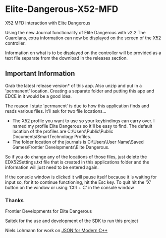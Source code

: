 # Elite-Dangerous-X52-MFD
X52 MFD interaction with Elite Dangerous

Using the new Journal functionality of Elite Dangerous with v2.2 The Guardians, extra information can now be displayed on the screen of the X52 controller.

Information on what is to be displayed on the controller will be provided as a text file separate from the download in the releases section.

## Important Information
Grab the latest release version* of this app. Also unzip and put in a 'permanent' location. Creating a separate folder and putting this app and EDCE in it would be a good idea.

The reason I state 'permanent' is due to how this application finds and reads various files. It'll ask for two file locations...
* The X52 profile you want to use so your keybindings can carry over. I named my profile Elite Dangerous so it'll be easy to find. The default location of the profiles are C:\\Users\\Public\\Public Documents\\SmartTechnology Profiles.
* The folder location of the journals is C:\\Users\\User Name\\Saved Games\\Frontier Developments\\Elite Dangerous.

So if you do change any of the locations of those files, just delete the EDX52Settings.txt file that is created in this applications folder and the information will just need to be entered again.

If the console window is clicked it will pause itself because it is waiting for input so, for it to continue functioning, hit the Esc key. To quit hit the 'X' button on the window or using 'Ctrl + C' in the console window

### Thanks
Frontier Developments for Elite Dangerous

Saitek for the use and development of the SDK to run this project

Niels Lohmann for work on [JSON for Modern C++](https://github.com/nlohmann/json)
